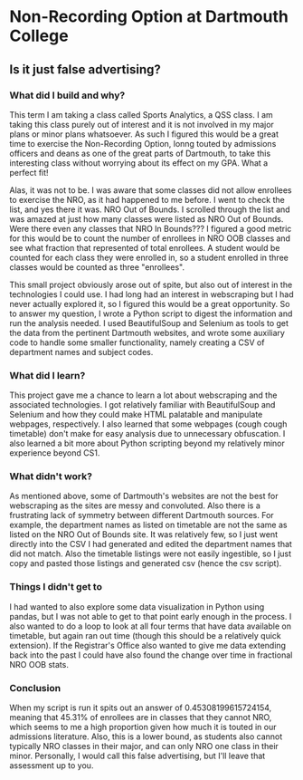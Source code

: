# Non-Recording Option at Dartmouth College
## Is it just false advertising?

### What did I build and why?
This term I am taking a class called Sports Analytics, a QSS class. I am taking this class purely out of interest and it is not involved in my major plans or minor plans whatsoever. As such I figured this would be a great time to exercise the Non-Recording Option, lonng touted by admissions officers and deans as one of the great parts of Dartmouth, to take this interesting class without worrying about its effect on my GPA. What a perfect fit!

Alas, it was not to be. I was aware that some classes did not allow enrollees to exercise the NRO, as it had happened to me before. I went to check the list, and yes there it was. NRO Out of Bounds. I scrolled through the list and was amazed at just how many classes were listed as NRO Out of Bounds. Were there even any classes that NRO In Bounds??? I figured a good metric for this would be to count the number of enrollees in NRO OOB classes and see what fraction that represented of total enrollees. A student would be counted for each class they were enrolled in, so a student enrolled in three classes would be counted as three "enrollees".

This small project obviously arose out of spite, but also out of interest in the technologies I could use. I had long had an interest in webscraping but I had never actually explored it, so I figured this would be a great opportunity. So to answer my question, I wrote a Python script to digest the information and run the analysis needed. I used BeautifulSoup and Selenium as tools to get the data from the pertinent Dartmouth websites, and wrote some auxiliary code to handle some smaller functionality, namely creating a CSV of department names and subject codes.

### What did I learn?
This project gave me a chance to learn a lot about webscraping and the associated technologies. I got relatively familiar with BeautifulSoup and Selenium and how they could make HTML palatable and manipulate webpages, respectively. I also learned that some webpages (cough cough timetable) don't make for easy analysis due to unnecessary obfuscation. I also learned a bit more about Python scripting beyond my relatively minor experience beyond CS1. 

### What didn't work?
As mentioned above, some of Dartmouth's websites are not the best for webscraping as the sites are messy and convoluted. Also there is a frustrating lack of symmetry between different Dartmouth sources. For example, the department names as listed on timetable are not the same as listed on the NRO Out of Bounds site. It was relatively few, so I just went directly into the CSV I had generated and edited the department names that did not match. Also the timetable listings were not easily ingestible, so I just copy and pasted those listings and generated csv (hence the csv script). 

### Things I didn't get to
I had wanted to also explore some data visualization in Python using pandas, but I was not able to get to that point early enough in the process. I also wanted to do a loop to look at all four terms that have data available on timetable, but again ran out time (though this should be a relatively quick extension). If the Registrar's Office also wanted to give me data extending back into the past I could have also found the change over time in fractional NRO OOB stats.

### Conclusion
When my script is run it spits out an answer of 0.45308199615724154, meaning that 45.31% of enrollees are in classes that they cannot NRO, which seems to me a high proportion given how much it is touted in our admissions literature. Also, this is a lower bound, as students also cannot typically NRO classes in their major, and can only NRO one class in their minor. Personally, I would call this false advertising, but I'll leave that assessment up to you.
